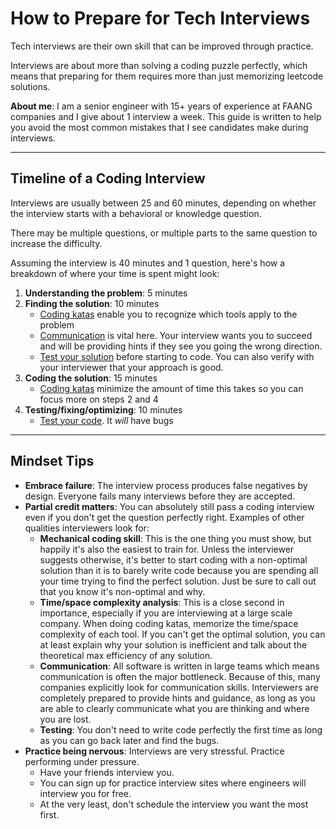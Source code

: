 # How to Prepare for Tech Interviews

Tech interviews are their own skill that can be improved through practice.

Interviews are about more than solving a coding puzzle perfectly, which means that preparing for them requires more than just memorizing leetcode solutions.

**About me**: I am a senior engineer with 15+ years of experience at FAANG companies and I give about 1 interview a week. This guide is written to help you avoid the most common mistakes that I see candidates make during interviews.

-----

## Timeline of a Coding Interview

Interviews are usually between 25 and 60 minutes, depending on whether the interview starts with a behavioral or knowledge question.

There may be multiple questions, or multiple parts to the same question to increase the difficulty.

Assuming the interview is 40 minutes and 1 question, here's how a breakdown of where your time is spent might look:

1. **Understanding the problem**: 5 minutes
2. **Finding the solution**: 10 minutes
    * [Coding katas](coding-katas) enable you to recognize which tools apply to the problem
    * [Communication](collaboration) is vital here. Your interview wants you to succeed and will be providing hints if they see you going the wrong direction.
    * [Test your solution](testing) before starting to code. You can also verify with your interviewer that your approach is good.
4. **Coding the solution**: 15 minutes
    * [Coding katas](coding-katas) minimize the amount of time this takes so you can focus more on steps 2 and 4
6. **Testing/fixing/optimizing**: 10 minutes
    * [Test your code](testing). It *will* have bugs

----

## Mindset Tips

* **Embrace failure**: The interview process produces false negatives by design. Everyone fails many interviews before they are accepted.
* **Partial credit matters**: You can absolutely still pass a coding interview even if you don't get the question perfectly right. Examples of other qualities interviewers look for:
    * **Mechanical coding skill**: This is the one thing you must show, but happily it's also the easiest to train for. Unless the interviewer suggests otherwise, it's better to start coding with a non-optimal solution than it is to barely write code because you are spending all your time trying to find the perfect solution. Just be sure to call out that you know it's non-optimal and why.
    * **Time/space complexity analysis**: This is a close second in importance, especially if you are interviewing at a large scale company. When doing coding katas, memorize the time/space complexity of each tool. If you can't get the optimal solution, you can at least explain why your solution is inefficient and talk about the theoretical max efficiency of any solution.
    * **Communication**: All software is written in large teams which means communication is often the major bottleneck. Because of this, many companies explicitly look for communication skills. Interviewers are completely prepared to provide hints and guidance, as long as you are able to clearly communicate what you are thinking and where you are lost.
    * **Testing**: You don't need to write code perfectly the first time as long as you can go back later and find the bugs.
* **Practice being nervous**: Interviews are very stressful. Practice performing under pressure.
    * Have your friends interview you.
    * You can sign up for practice interview sites where engineers will interview you for free.
    * At the very least, don't schedule the interview you want the most first.

